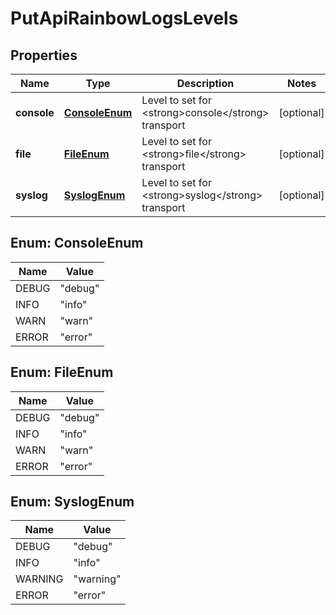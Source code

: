 
# PutApiRainbowLogsLevels

## Properties
Name | Type | Description | Notes
------------ | ------------- | ------------- | -------------
**console** | [**ConsoleEnum**](#ConsoleEnum) | Level to set for &lt;strong&gt;console&lt;/strong&gt; transport |  [optional]
**file** | [**FileEnum**](#FileEnum) | Level to set for &lt;strong&gt;file&lt;/strong&gt; transport |  [optional]
**syslog** | [**SyslogEnum**](#SyslogEnum) | Level to set for &lt;strong&gt;syslog&lt;/strong&gt; transport |  [optional]


<a name="ConsoleEnum"></a>
## Enum: ConsoleEnum
Name | Value
---- | -----
DEBUG | &quot;debug&quot;
INFO | &quot;info&quot;
WARN | &quot;warn&quot;
ERROR | &quot;error&quot;


<a name="FileEnum"></a>
## Enum: FileEnum
Name | Value
---- | -----
DEBUG | &quot;debug&quot;
INFO | &quot;info&quot;
WARN | &quot;warn&quot;
ERROR | &quot;error&quot;


<a name="SyslogEnum"></a>
## Enum: SyslogEnum
Name | Value
---- | -----
DEBUG | &quot;debug&quot;
INFO | &quot;info&quot;
WARNING | &quot;warning&quot;
ERROR | &quot;error&quot;



